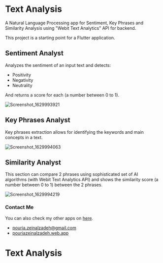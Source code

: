 # Text Analysis

A Natural Language Processing app for Sentiment, Key Phrases and Similarity Analysis using "Webit Text Analytics" API for backend.

This project is a starting point for a Flutter application.


## Sentiment Analyst

Analyzes the sentiment of an input text and detects:

- Positivity
- Negativity
- Neutrality

And returns a score for each (a number between 0 to 1).

![Screenshot_1629993921](https://user-images.githubusercontent.com/76515242/130999936-5562362b-d159-40be-a76f-447b87f1ed29.jpg)


## Key Phrases Analyst

Key phrases extraction allows for identifying the keywords and main concepts in a text.

![Screenshot_1629994063](https://user-images.githubusercontent.com/76515242/131000107-000a327f-5926-4652-9f09-3b87a28757f3.jpg)



## Similarity Analyst

This section can compare 2 phrases using sophisticated set of AI algorithms (with Webit Text Analytics API) and shows the similarity score (a number between 0 to 1) between the 2 phrases.

![Screenshot_1629994219](https://user-images.githubusercontent.com/76515242/131000136-2a3d47e6-a78f-495d-9a0a-d3b766e401f5.jpg)



### Contact Me

You can also check my other apps on [here](https://cafebazaar.ir/developer/413934687302?l=en).


- pouria.zeinalzadeh@gmail.com
- [pouriazeinalzadeh.web.app](https://pouriazeinalzadeh.web.app)


# Text Analysis
